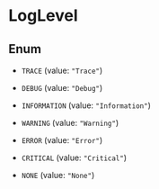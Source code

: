 

# LogLevel

## Enum


* `TRACE` (value: `"Trace"`)

* `DEBUG` (value: `"Debug"`)

* `INFORMATION` (value: `"Information"`)

* `WARNING` (value: `"Warning"`)

* `ERROR` (value: `"Error"`)

* `CRITICAL` (value: `"Critical"`)

* `NONE` (value: `"None"`)



